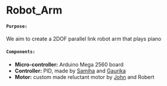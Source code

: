 # Robot_Arm
#### **``Purpose:``**

We aim to create a 2DOF parallel link robot arm that plays piano

#### **``Components:``**
* **Micro-controller:**  Arduino Mega 2560 board
* **Controller:** PID, made by [Samiha](https://github.com/SamihaHassan) and [Gaurika](https://github.com/GaurikaSohnvi)
* **Motor:** custom made reluctant motor by [John](https://github.com/JohnForssander) and Robert
